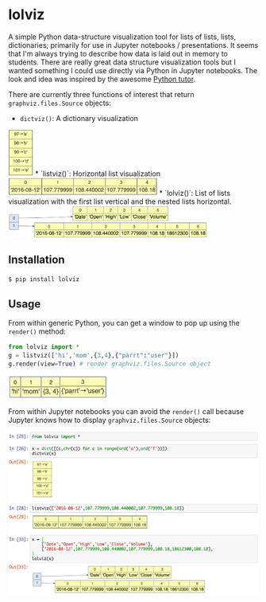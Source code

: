 # lolviz

A simple Python data-structure visualization tool for lists of lists, lists, dictionaries; primarily for use in Jupyter notebooks / presentations. It seems that I'm always trying to describe how data is laid out in memory to students. There are really great data structure visualization tools but I wanted something I could use directly via Python in Jupyter notebooks. The look and idea was inspired by the awesome [Python tutor](http://www.pythontutor.com).

There are currently three functions of interest that return `graphviz.files.Source` objects:

* `dictviz()`: A dictionary visualization<br>
<img src=images/dict.png width=50>
* `listviz()`: Horizontal list visualization<br>
<img src=images/list2.png width=300>
* `lolviz()`: List of lists visualization with the first list vertical and the nested lists horizontal.<br>
<img src=images/lol2.png width=400>

## Installation

```bash
$ pip install lolviz
```

## Usage

From within generic Python, you can get a window to pop up using the `render()` method:

```python
from lolviz import *
g = listviz(['hi','mom',{3,4},{"parrt":"user"}])
g.render(view=True) # render graphviz.files.Source object
```

<img src="images/list.png" width=200>

From within Jupyter notebooks you can avoid the `render()` call because Jupyter knows how to display `graphviz.files.Source` objects:

<img src=images/jupyter.png width=700>